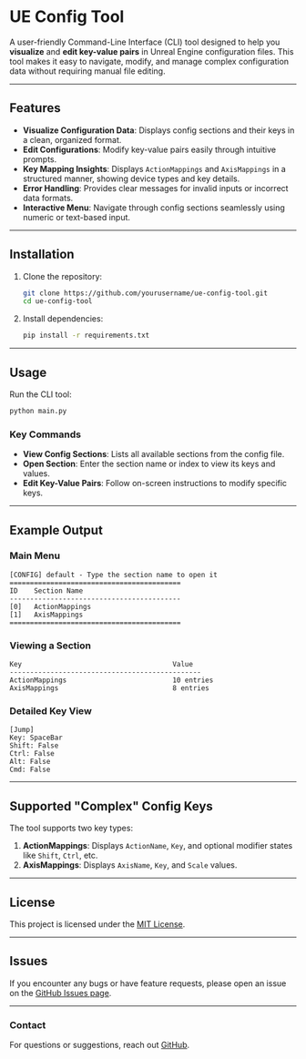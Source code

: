 # UE Config Tool

A user-friendly Command-Line Interface (CLI) tool designed to help you **visualize** and **edit key-value pairs** in Unreal Engine configuration files. This tool makes it easy to navigate, modify, and manage complex configuration data without requiring manual file editing.

---

## Features
- **Visualize Configuration Data**: Displays config sections and their keys in a clean, organized format.
- **Edit Configurations**: Modify key-value pairs easily through intuitive prompts.
- **Key Mapping Insights**: Displays `ActionMappings` and `AxisMappings` in a structured manner, showing device types and key details.
- **Error Handling**: Provides clear messages for invalid inputs or incorrect data formats.
- **Interactive Menu**: Navigate through config sections seamlessly using numeric or text-based input.

---

## Installation
1. Clone the repository:
   ```bash
   git clone https://github.com/yourusername/ue-config-tool.git
   cd ue-config-tool
   ```

2. Install dependencies:
   ```bash
   pip install -r requirements.txt
   ```

---

## Usage
Run the CLI tool:
```bash
python main.py
```

### Key Commands
- **View Config Sections**: Lists all available sections from the config file.
- **Open Section**: Enter the section name or index to view its keys and values.
- **Edit Key-Value Pairs**: Follow on-screen instructions to modify specific keys.

---

## Example Output
### Main Menu
```plaintext
[CONFIG] default - Type the section name to open it
==========================================
ID    Section Name                
------------------------------------------
[0]   ActionMappings             
[1]   AxisMappings               
==========================================
```

### Viewing a Section
```plaintext
Key                                     Value
-----------------------------------------------
ActionMappings                          10 entries
AxisMappings                            8 entries
```

### Detailed Key View
```plaintext
[Jump]
Key: SpaceBar
Shift: False
Ctrl: False
Alt: False
Cmd: False
```

---

## Supported "Complex" Config Keys
The tool supports two key types:
1. **ActionMappings**: Displays `ActionName`, `Key`, and optional modifier states like `Shift`, `Ctrl`, etc.
2. **AxisMappings**: Displays `AxisName`, `Key`, and `Scale` values.

---

## License
This project is licensed under the [MIT License](LICENSE).

---

## Issues
If you encounter any bugs or have feature requests, please open an issue on the [GitHub Issues page](https://github.com/mersadze/ue-config-tool/issues).

---

### Contact
For questions or suggestions, reach out [GitHub](https://github.com/mersadze).
```